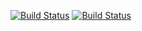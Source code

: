 [![Build Status](https://dev.azure.com/yechu/learning_aks/_apis/build/status%2Fshoppingclient-pipeline?branchName=main)](https://dev.azure.com/yechu/learning_aks/_build/latest?definitionId=4&branchName=main)
[![Build Status](https://dev.azure.com/yechu/learning_aks/_apis/build/status%2Fshoppingapi-pipeline?branchName=main)](https://dev.azure.com/yechu/learning_aks/_build/latest?definitionId=3&branchName=main)
